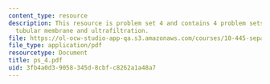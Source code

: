 ```yaml
---
content_type: resource
description: This resource is problem set 4 and contains 4 problem sets on streptomycin,
  tubular membrane and ultrafiltration.
file: https://ol-ocw-studio-app-qa.s3.amazonaws.com/courses/10-445-separation-processes-for-biochemical-products-summer-2005/3fb4a0d39058345d8cbfc8262a1a48a7_ps_4.pdf
file_type: application/pdf
resourcetype: Document
title: ps_4.pdf
uid: 3fb4a0d3-9058-345d-8cbf-c8262a1a48a7
---
```

